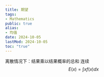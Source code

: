```yaml
---
title: 期望
tags:
- Mathematics
public: true
alias:
- 均值
date: 2024-10-05
lastMod: 2024-10-05
toc: "true"
---
```



离散情况下：结果乘以结果概率的总和
连续 $$E(x) = \int xf(x)dx$$
